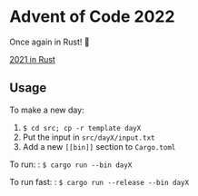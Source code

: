 # Advent of Code 2022
Once again in Rust! 🦀

[2021 in Rust](https://github.com/lgarrison/adventofcode2021)

## Usage
To make a new day:
1) `$ cd src; cp -r template dayX`
1) Put the input in `src/dayX/input.txt`
1) Add a new `[[bin]]` section to `Cargo.toml`

To run:
: `$ cargo run --bin dayX`

To run fast:
: `$ cargo run --release --bin dayX`
